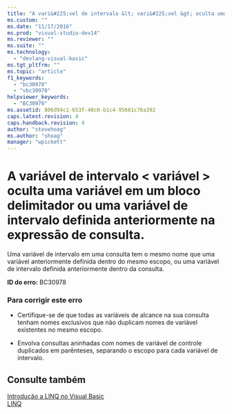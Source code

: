 ```yaml
---
title: "A vari&#225;vel de intervalo &lt; vari&#225;vel &gt; oculta uma vari&#225;vel em um bloco delimitador ou uma vari&#225;vel de intervalo definida anteriormente na express&#227;o de consulta. | Microsoft Docs"
ms.custom: ""
ms.date: "11/17/2016"
ms.prod: "visual-studio-dev14"
ms.reviewer: ""
ms.suite: ""
ms.technology: 
  - "devlang-visual-basic"
ms.tgt_pltfrm: ""
ms.topic: "article"
f1_keywords: 
  - "bc30978"
  - "vbc30978"
helpviewer_keywords: 
  - "BC30978"
ms.assetid: 806d94c1-653f-40c0-b1c4-95661c76a392
caps.latest.revision: 4
caps.handback.revision: 4
author: "stevehoag"
ms.author: "shoag"
manager: "wpickett"
---
```

# A vari&#225;vel de intervalo &lt; vari&#225;vel &gt; oculta uma vari&#225;vel em um bloco delimitador ou uma vari&#225;vel de intervalo definida anteriormente na express&#227;o de consulta.
Uma variável de intervalo em uma consulta tem o mesmo nome que uma variável anteriormente definida dentro do mesmo escopo, ou uma variável de intervalo definida anteriormente dentro da consulta.  
  
 **ID do erro:** BC30978  
  
### Para corrigir este erro  
  
-   Certifique\-se de que todas as variáveis de alcance na sua consulta tenham nomes exclusivos que não duplicam nomes de variável existentes no mesmo escopo.  
  
-   Envolva consultas aninhadas com nomes de variável de controle duplicados em parênteses, separando o escopo para cada variável de intervalo.  
  
## Consulte também  
 [Introdução a LINQ no Visual Basic](../../visual-basic/programming-guide/language-features/linq/introduction-to-linq.md)   
 [LINQ](../../visual-basic/programming-guide/language-features/linq/index.md)
